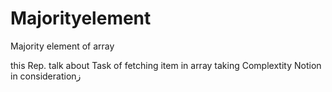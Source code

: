 # Majorityelement
Majority element  of array

this Rep. talk about Task of fetching item in array taking Complextity Notion in considerationز
